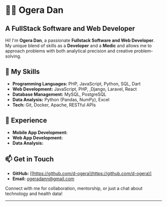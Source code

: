 # 👨‍💻 Ogera Dan
## A FullStack Software and Web Developer

Hi! I'm **Ogera Dan**, a passionate **Fullstack Software and Web Developer**. My unique blend of skills as a  **Developer** and a **Medic** and allows me to approach problems with both analytical precision and creative problem-solving.

## 🔧 My Skills

- **Programming Languages:** PHP, JavaScript, Python, SQL, Dart
- **Web Development:** JavaScript, PHP, ,Django, Laravel, React
- **Database Management:** MySQL, PostgreSQL
- **Data Analysis:** Python (Pandas, NumPy), Excel
- **Tech:** Git, Docker, Apache, RESTful APIs

## 💼 Experience

- **Mobile App Development:** 
- **Web App Development:**
- **Data Analysis:**

## 📫 Get in Touch

- **GitHub:** [[https://github.com/d-ogera](https://github.com/d-ogera)]
- **Email:** [ogeradann@gmail.com](mailto:ogeradann@gmail.com)

Connect with me for collaboration, mentorship, or just a chat about technology and health data!

---
